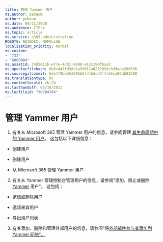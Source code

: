 ```yaml
---
title: 管理 Yammer 用户
ms.author: pebaum
author: pebaum
ms.date: 04/21/2020
ms.audience: ITPro
ms.topic: article
ms.service: o365-administration
ROBOTS: NOINDEX, NOFOLLOW
localization_priority: Normal
ms.custom:
- "733"
- "6000004"
ms.assetid: 34b5611b-e77e-4dd1-9480-a12c190fbaa3
ms.openlocfilehash: 8b0c44ffd3dd1a9f8f2a021299dc8d9ada200636
ms.sourcegitcommit: 0eb4f9bde53395b5fd4b5cd4ffc56ca96db91298
ms.translationtype: MT
ms.contentlocale: zh-CN
ms.lasthandoff: 03/10/2021
ms.locfileid: "50704704"
---
```

# <a name="managing-yammer-users"></a>管理 Yammer 用户

1. 有关从 Microsoft 365 管理 Yammer 用户的信息，请参阅管理 [其生命周期中的 Yammer 用户](https://docs.microsoft.com/yammer/manage-yammer-users/manage-users-across-their-lifecycle)。 这包括以下详细信息：

  - 创建用户

  - 删除用户

  - 从 Microsoft 365 管理 Yammer 用户

2. 有关从 Yammer 管理控制台管理用户的信息，请参阅"添加、阻止或删除 [Yammer](https://docs.microsoft.com/yammer/manage-yammer-users/add-block-or-remove-users) 用户"。 这包括：

  - 邀请或删除用户

  - 邀请来宾用户

  - 导出用户列表

3. 有关添加、删除和管理外部用户的信息，请参阅"将[外部邮件参与者添加到 Yammer 网络"。](https://docs.microsoft.com/yammer/work-with-external-users/add-external-participants)

